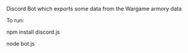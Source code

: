 Discord Bot which exports some data from the Wargame armory data

To run:

npm install discord.js

node bot.js
